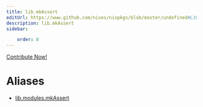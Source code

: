 ```yaml
---
title: lib.mkAssert
editUrl: https://www.github.com/nixos/nixpkgs/blob/master/undefined#L1016C14
description: lib.mkAssert
sidebar:

    order: 8
---
```


<a href="https://www.github.com/nixos/nixpkgs/blob/master/undefined#L1016C14">Contribute Now!</a>


# Aliases

- [lib.modules.mkAssert](/nix-doc-comments/reference/lib/modules/lib-modules-mkassert)


